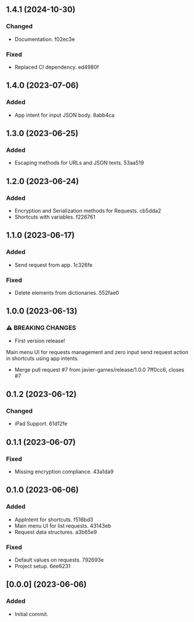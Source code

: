 ## 1.4.1 (2024-10-30)

### Changed

* Documentation. f02ec3e

### Fixed

* Replaced CI dependency. ed4980f

## 1.4.0 (2023-07-06)


### Added

* App intent for input JSON body. 8abb4ca

## 1.3.0 (2023-06-25)


### Added

* Escaping methods for URLs and JSON texts. 53aa519

## 1.2.0 (2023-06-24)


### Added

* Encryption and Serialization methods for Requests. cb5dda2
* Shortcuts with variables. f226761

## 1.1.0 (2023-06-17)


### Added

* Send request from app. 1c326fe


### Fixed

* Delete elements from dictionaries. 552fae0

## 1.0.0 (2023-06-13)


### ⚠ BREAKING CHANGES

* First version release!

Main menu UI for requests management and zero input send request action in shortcuts using app intents.

* Merge pull request #7 from javier-games/release/1.0.0 7ff0cc6, closes #7

## 0.1.2 (2023-06-12)


### Changed

* iPad Support. 61d12fe

## 0.1.1 (2023-06-07)


### Fixed

* Missing encryption compliance. 43a1da9

## 0.1.0 (2023-06-06)


### Added

* AppIntent for shortcuts. f516bd3
* Main menu UI for list requests. 43143eb
* Request data structures. a3b65e9


### Fixed

* Default values on requests. 792693e
* Project setup. 6ee6231

## [0.0.0] (2023-06-06)

### Added

* Initial commit.
